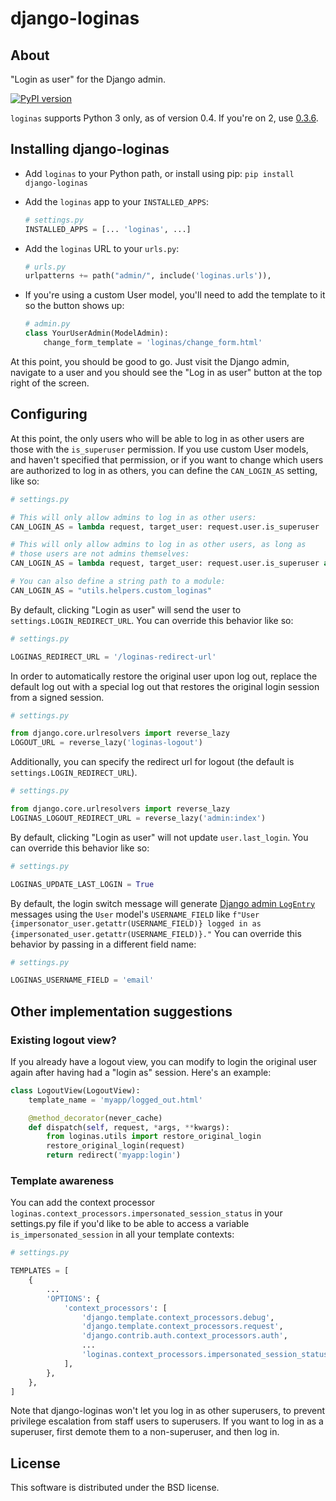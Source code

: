 django-loginas
==============

About
-----

"Login as user" for the Django admin.

[![PyPI version](https://img.shields.io/pypi/v/django-loginas.svg)](https://pypi.python.org/pypi/django-loginas)

`loginas` supports Python 3 only, as of version 0.4. If you're on 2, use
[0.3.6](https://pypi.org/project/django-loginas/0.3.6/).


Installing django-loginas
-------------------------

* Add `loginas` to your Python path, or install using pip: `pip install django-loginas`

* Add the `loginas` app to your `INSTALLED_APPS`:

    ```python
    # settings.py
    INSTALLED_APPS = [... 'loginas', ...]
    ```

* Add the `loginas` URL to your `urls.py`:

    ```python
    # urls.py
    urlpatterns += path("admin/", include('loginas.urls')),
    ```

* If you're using a custom User model, you'll need to add the template to it so the button shows up:

    ```python
    # admin.py
    class YourUserAdmin(ModelAdmin):
        change_form_template = 'loginas/change_form.html'
    ```

At this point, you should be good to go. Just visit the Django admin, navigate to a user and you should see the "Log
in as user" button at the top right of the screen.

Configuring
-----------

At this point, the only users who will be able to log in as other users are those with the `is_superuser` permission.
If you use custom User models, and haven't specified that permission, or if you want to change which users are
authorized to log in as others, you can define the `CAN_LOGIN_AS` setting, like so:

```python
# settings.py

# This will only allow admins to log in as other users:
CAN_LOGIN_AS = lambda request, target_user: request.user.is_superuser

# This will only allow admins to log in as other users, as long as
# those users are not admins themselves:
CAN_LOGIN_AS = lambda request, target_user: request.user.is_superuser and not target_user.is_superuser

# You can also define a string path to a module:
CAN_LOGIN_AS = "utils.helpers.custom_loginas"
```

By default, clicking "Login as user" will send the user to `settings.LOGIN_REDIRECT_URL`.
You can override this behavior like so:

```python
# settings.py

LOGINAS_REDIRECT_URL = '/loginas-redirect-url'
```

In order to automatically restore the original user upon log out, replace the default log out
with a special log out that restores the original login session from a signed session.

```python
# settings.py

from django.core.urlresolvers import reverse_lazy
LOGOUT_URL = reverse_lazy('loginas-logout')
```

Additionally, you can specify the redirect url for logout (the default is `settings.LOGIN_REDIRECT_URL`).

```python
# settings.py

from django.core.urlresolvers import reverse_lazy
LOGINAS_LOGOUT_REDIRECT_URL = reverse_lazy('admin:index')
```

By default, clicking "Login as user" will not update `user.last_login`.
You can override this behavior like so:

```python
# settings.py

LOGINAS_UPDATE_LAST_LOGIN = True
```

By default, the login switch message will generate [Django admin `LogEntry`](https://docs.djangoproject.com/en/3.2/ref/contrib/admin/#logentry-objects) messages using the `User` model's
`USERNAME_FIELD` like `f"User {impersonator_user.getattr(USERNAME_FIELD)} logged in as {impersonated_user.getattr(USERNAME_FIELD)}."` You can override this behavior by passing in a different
field name:

```python
# settings.py

LOGINAS_USERNAME_FIELD = 'email'
```

Other implementation suggestions
--------------------------------

### Existing logout view?

If you already have a logout view, you can modify to login the original user again after having had a "login as" session. Here's an example:

```python
class LogoutView(LogoutView):
    template_name = 'myapp/logged_out.html'

    @method_decorator(never_cache)
    def dispatch(self, request, *args, **kwargs):
        from loginas.utils import restore_original_login
        restore_original_login(request)
        return redirect('myapp:login')
```

### Template awareness

You can add the context processor `loginas.context_processors.impersonated_session_status`
in your settings.py file if you'd like to be able to access a variable `is_impersonated_session`
in all your template contexts:

```python
# settings.py

TEMPLATES = [
    {
        ...
        'OPTIONS': {
            'context_processors': [
                'django.template.context_processors.debug',
                'django.template.context_processors.request',
                'django.contrib.auth.context_processors.auth',
                ...
                'loginas.context_processors.impersonated_session_status',
            ],
        },
    },
]
```

Note that django-loginas won't let you log in as other superusers, to prevent
privilege escalation from staff users to superusers. If you want to log in as
a superuser, first demote them to a non-superuser, and then log in.

License
-------

This software is distributed under the BSD license.
